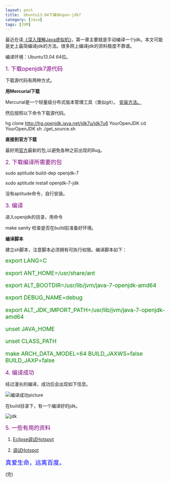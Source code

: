 ```yaml
---
layout: post
title:  Ubuntu13.04下编译open-jdk7
category: [Java]
tags: [JVM]
---
```



最近在读[《深入理解Java虚拟机》](http://book.douban.com/subject/6522893/)，第一章主要就是手动编译一个jdk。本文可能是史上最简编译jdk的方法。很多网上编译jdk的资料极度不靠谱。

编译环境：Ubuntu13.04 64位。

<font color='purple' style='font-size:13pt'>1. 下载openjdk7源代码</font>


下载源代码有两种方式。

**用Mercurial下载**

Mercurial是一个轻量级分布式版本管理工具（类似git）。 [安装方法。]( http://blog.csdn.net/tony1130/article/details/3739695 )

然后按照以下命令下载源代码。

hg clone http://hg.openjdk.java.net/jdk7u/jdk7u6 YourOpenJDK 
cd YourOpenJDK 
sh ./get_source.sh

**直接到官方下载**

最好用[官方](http://openjdk.java.net/)最新的包,以避免各种之前出现的Bug。



<font color='purple' style='font-size:13pt'>2. 下载编译所需要的包</font>

sudo aptitude build-dep openjdk-7

sudo aptitude install openjdk-7-jdk

没有aptitude命令，自行安装。


<font color='purple' style='font-size:13pt'>3. 编译</font>

进入openjdk的目录，用命令

make sanity 检查是否在build前准备好环境。

**编译脚本**

建立sh脚本，注意脚本必须拥有可执行权限。编译脚本如下：

<font color='green' style='font-size:13pt'>
export LANG=C

export ANT_HOME=/usr/share/ant

export ALT_BOOTDIR=/usr/lib/jvm/java-7-openjdk-amd64

export DEBUG_NAME=debug

export ALT_JDK_IMPORT_PATH=/usr/lib/jvm/java-7-openjdk-amd64

unset JAVA_HOME

unset CLASS_PATH

make ARCH_DATA_MODEL=64 BUILD_JAXWS=false BUILD_JAXP=false
</font>

<font color='purple' style='font-size:13pt'>4. 编译成功</font>

经过漫长的编译，成功后会出现如下信息。

![编译成功picture](http://stackvoid.qiniudn.com/2014-05-062014-06-05-build-jdk-1.png)

在build目录下，有一个编译好的jdk。

![jdk](http://stackvoid.qiniudn.com/2014-05-062014-06-05-build-jdk-2.png)


<font color='purple' style='font-size:13pt'>5. 一些有用的资料</font>

1. [Eclipse调试Hotspot](http://blog.csdn.net/hengyunabc/article/details/16912775)

1. [调试Hotspot](https://github.com/codefollower/OpenJDK-Research/blob/master/hotspot/my-docs/%E6%9E%84%E5%BB%BA%E4%B8%8E%E8%B0%83%E8%AF%95-Linux.md)



<font color='blue' style='font-size:14pt'>真爱生命，远离百度。</font>

(完)
